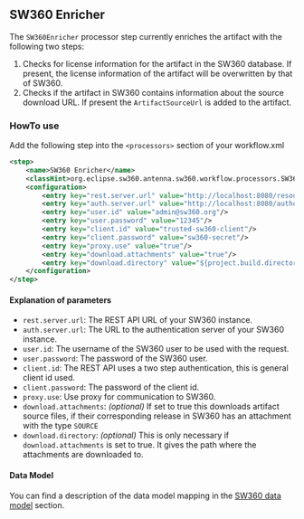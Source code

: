 ## SW360 Enricher
The `SW360Enricher` processor step currently enriches the artifact with the following two steps:

1. Checks for license information for the artifact in the SW360 database. If present, the license information of the artifact will be overwritten by that of SW360.
2. Checks if the artifact in SW360 contains information about the source download URL. If present the `ArtifactSourceUrl` is added to the artifact.

### HowTo use
Add the following step into the `<processors>` section of your workflow.xml

```xml
<step>
    <name>SW360 Enricher</name>
    <classHint>org.eclipse.sw360.antenna.sw360.workflow.processors.SW360Enricher</classHint>
    <configuration>
        <entry key="rest.server.url" value="http://localhost:8080/resource/api"/>
        <entry key="auth.server.url" value="http://localhost:8080/authorization/oauth/token"/>
        <entry key="user.id" value="admin@sw360.org"/>
        <entry key="user.password" value="12345"/>
        <entry key="client.id" value="trusted-sw360-client"/>
        <entry key="client.password" value="sw360-secret"/>
        <entry key="proxy.use" value="true"/>
        <entry key="download.attachments" value="true"/>
        <entry key="download.directory" value="${project.build.directory}/antenna/dependencies"/>
    </configuration>
</step>
```

#### Explanation of parameters
* `rest.server.url`: The REST API URL of your SW360 instance.
* `auth.server.url`: The URL to the authentication server of your SW360 instance.
* `user.id`: The username of the SW360 user to be used with the request.
* `user.password`: The password of the SW360 user.
* `client.id`: The REST API uses a two step authentication, this is general client id used.
* `client.password`: The password of the client id.
* `proxy.use`: Use proxy for communication to SW360.
* `download.attachments`: *(optional)* If set to true this downloads artifact source files, if their corresponding release in SW360 has an attachment with the type `SOURCE`
* `download.directory`: *(optional)* This is only necessary if `download.attachments` is set to true.
It gives the path where the attachments are downloaded to.

#### Data Model
You can find a description of the data model mapping in the [SW360 data model](../sw360-data-model.html) section.
